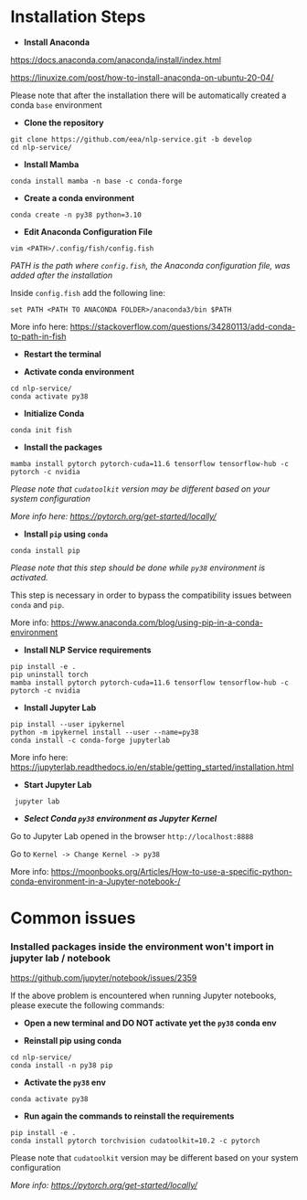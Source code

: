 # Installation Steps

* **Install Anaconda**

https://docs.anaconda.com/anaconda/install/index.html

https://linuxize.com/post/how-to-install-anaconda-on-ubuntu-20-04/

Please note that after the installation there will be automatically created a conda  ``base`` environment

* **Clone the repository**

```shell
git clone https://github.com/eea/nlp-service.git -b develop
cd nlp-service/
```
* **Install Mamba**

```shell
conda install mamba -n base -c conda-forge
```

* **Create a conda environment**

```shell
conda create -n py38 python=3.10
```

* **Edit Anaconda Configuration File**

```shell
vim <PATH>/.config/fish/config.fish
```
*PATH is the path where ``config.fish``, the Anaconda configuration file, was added after the installation*

Inside ``config.fish`` add the following line:
```shell
set PATH <PATH TO ANACONDA FOLDER>/anaconda3/bin $PATH
```
More info here: https://stackoverflow.com/questions/34280113/add-conda-to-path-in-fish

* **Restart the terminal**

* **Activate conda environment**

```shell
cd nlp-service/
conda activate py38
```
* **Initialize Conda**

```shell
conda init fish
```

* **Install the packages**

```shell
mamba install pytorch pytorch-cuda=11.6 tensorflow tensorflow-hub -c pytorch -c nvidia
```

 *Please note that ``cudatoolkit`` version may be different based on your system configuration*

 *More info here: https://pytorch.org/get-started/locally/*

* **Install ``pip`` using ``conda``**

```shell
conda install pip
```
*Please note that this step should be done while ``py38`` environment is activated.*

This step is necessary in order to bypass the compatibility issues between ``conda`` and ``pip``.

More info: https://www.anaconda.com/blog/using-pip-in-a-conda-environment

* **Install NLP Service requirements**

```shell
pip install -e .
pip uninstall torch
mamba install pytorch pytorch-cuda=11.6 tensorflow tensorflow-hub -c pytorch -c nvidia
```

* **Install Jupyter Lab**

```shell
pip install --user ipykernel
python -m ipykernel install --user --name=py38
conda install -c conda-forge jupyterlab
```
More info here:
https://jupyterlab.readthedocs.io/en/stable/getting_started/installation.html

* **Start Jupyter Lab**

```shell
 jupyter lab
```

* ***Select Conda ``py38`` environment as Jupyter Kernel***

Go to Jupyter Lab opened in the browser
``http://localhost:8888``

Go to ``Kernel -> Change Kernel -> py38``

More info:
https://moonbooks.org/Articles/How-to-use-a-specific-python-conda-environment-in-a-Jupyter-notebook-/

# Common issues

### Installed packages inside the environment won't import in jupyter lab / notebook ###
https://github.com/jupyter/notebook/issues/2359

If the above problem is encountered when running Jupyter notebooks, please execute the following commands:

* **Open a new terminal and DO NOT activate yet the ``py38`` conda env**


* **Reinstall pip using conda**

```shell
cd nlp-service/
conda install -n py38 pip
```
* **Activate the ``py38`` env**

```shell
conda activate py38
```
* **Run again the commands to reinstall the requirements**

```shell
pip install -e .
conda install pytorch torchvision cudatoolkit=10.2 -c pytorch
```
Please note that ``cudatoolkit`` version may be different based on your system configuration

 *More info: https://pytorch.org/get-started/locally/*
